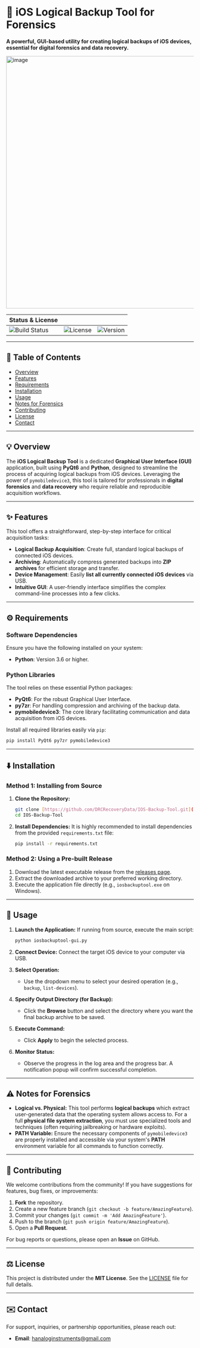 # 🍏 iOS Logical Backup Tool for Forensics

**A powerful, GUI-based utility for creating logical backups of iOS devices, essential for digital forensics and data recovery.**

<img width="552" height="678" alt="image" src="https://github.com/user-attachments/assets/a6b58339-1574-4353-8d19-ec6dc0439171" />

| Status & License | | |
| :--- | :--- | :--- |
| ![Build Status](https://img.shields.io/github/actions/workflow/status/DRCRecoveryData/IOS-Backup-Tool/build.yml) | ![License](https://img.shields.io/github/license/DRCRecoveryData/IOS-Backup-Tool) | ![Version](https://img.shields.io/github/v/release/DRCRecoveryData/IOS-Backup-Tool) |

---

## 📖 Table of Contents
- [Overview](#overview)
- [Features](#features)
- [Requirements](#requirements)
- [Installation](#installation)
- [Usage](#usage)
- [Notes for Forensics](#notes-for-forensics)
- [Contributing](#contributing)
- [License](#license)
- [Contact](#contact)

---

## 💡 Overview

The **iOS Logical Backup Tool** is a dedicated **Graphical User Interface (GUI)** application, built using **PyQt6** and **Python**, designed to streamline the process of acquiring logical backups from iOS devices. Leveraging the power of `pymobiledevice3`, this tool is tailored for professionals in **digital forensics** and **data recovery** who require reliable and reproducible acquisition workflows.

---

## ✨ Features

This tool offers a straightforward, step-by-step interface for critical acquisition tasks:

* **Logical Backup Acquisition**: Create full, standard logical backups of connected iOS devices.
* **Archiving**: Automatically compress generated backups into **ZIP archives** for efficient storage and transfer.
* **Device Management**: Easily **list all currently connected iOS devices** via USB.
* **Intuitive GUI**: A user-friendly interface simplifies the complex command-line processes into a few clicks.

---

## ⚙️ Requirements

### Software Dependencies

Ensure you have the following installed on your system:

* **Python**: Version 3.6 or higher.

### Python Libraries

The tool relies on these essential Python packages:

* **PyQt6**: For the robust Graphical User Interface.
* **py7zr**: For handling compression and archiving of the backup data.
* **pymobiledevice3**: The core library facilitating communication and data acquisition from iOS devices.

Install all required libraries easily via `pip`:
```bash
pip install PyQt6 py7zr pymobiledevice3
````

-----

## ⬇️ Installation

### Method 1: Installing from Source

1.  **Clone the Repository:**

    ```bash
    git clone [https://github.com/DRCRecoveryData/IOS-Backup-Tool.git](https://github.com/DRCRecoveryData/IOS-Backup-Tool.git)
    cd IOS-Backup-Tool
    ```

2.  **Install Dependencies:**
    It is highly recommended to install dependencies from the provided `requirements.txt` file:

    ```sh
    pip install -r requirements.txt
    ```

### Method 2: Using a Pre-built Release

1.  Download the latest executable release from the [releases page](https://github.com/DRCRecoveryData/IOS-Backup-Tool/releases).
2.  Extract the downloaded archive to your preferred working directory.
3.  Execute the application file directly (e.g., `iosbackuptool.exe` on Windows).

-----

## 🚀 Usage

1.  **Launch the Application:**
    If running from source, execute the main script:

    ```bash
    python iosbackuptool-gui.py
    ```

2.  **Connect Device:** Connect the target iOS device to your computer via USB.

3.  **Select Operation:**

      * Use the dropdown menu to select your desired operation (e.g., `backup`, `list-devices`).

4.  **Specify Output Directory (for Backup):**

      * Click the **Browse** button and select the directory where you want the final backup archive to be saved.

5.  **Execute Command:**

      * Click **Apply** to begin the selected process.

6.  **Monitor Status:**

      * Observe the progress in the log area and the progress bar. A notification popup will confirm successful completion.

-----

## ⚠️ Notes for Forensics

  * **Logical vs. Physical:** This tool performs **logical backups** which extract user-generated data that the operating system allows access to. For a full **physical file system extraction**, you must use specialized tools and techniques (often requiring jailbreaking or hardware exploits).
  * **PATH Variable:** Ensure the necessary components of `pymobiledevice3` are properly installed and accessible via your system's **PATH** environment variable for all commands to function correctly.

-----

## 🤝 Contributing

We welcome contributions from the community\! If you have suggestions for features, bug fixes, or improvements:

1.  **Fork** the repository.
2.  Create a new feature branch (`git checkout -b feature/AmazingFeature`).
3.  Commit your changes (`git commit -m 'Add AmazingFeature'`).
4.  Push to the branch (`git push origin feature/AmazingFeature`).
5.  Open a **Pull Request**.

For bug reports or questions, please open an **Issue** on GitHub.

-----

## ⚖️ License

This project is distributed under the **MIT License**. See the [LICENSE](https://www.google.com/search?q=LICENSE) file for full details.

-----

## ✉️ Contact

For support, inquiries, or partnership opportunities, please reach out:

  * **Email**: [hanaloginstruments@gmail.com](mailto:hanaloginstruments@gmail.com)
